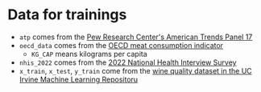 # Data for trainings

- `atp` comes from the [Pew Research Center's American Trends Panel 17](https://www.pewresearch.org/science/dataset/american-trends-panel-wave-17/)
- `oecd_data` comes from the [OECD meat consumption indicator](https://data.oecd.org/agroutput/meat-consumption.htm)
  - `KG_CAP` means kilograms per capita
- `nhis_2022` comes from the [2022 National Health Interview Survey](https://www.cdc.gov/nchs/nhis/2022nhis.htm)
- `x_train`, `x_test`, `y_train` come from the [wine quality dataset in the UC Irvine Machine Learning Repositoru](https://archive.ics.uci.edu/dataset/186/wine+quality)
